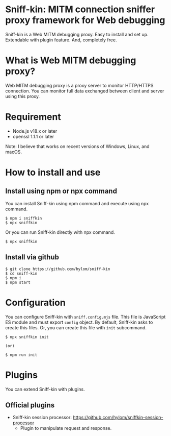 # Sniff-kin: MITM connection sniffer proxy framework for Web debugging

Sniff-kin is a Web MITM debugging proxy. Easy to install and set up. Extendable with plugin feature. And, completely free.

# What is Web MITM debugging proxy?

Web MITM debugging proxy is a proxy server to monitor HTTP/HTTPS connection. You can monitor full data exchanged between client and server using this proxy.

# Requirement

 * Node.js v18.x or later
 * openssl 1.1.1 or later
 
Note: I believe that works on recent versions of Windows, Linux, and macOS.

# How to install and use

## Install using npm or npx command

You can install Sniff-kin using npm command and execute using npx command.

```
$ npm i sniffkin
$ npx sniffkin
```

Or you can run Sniff-kin directly with npx command.

```
$ npx sniffkin
```


## Install via github

```
$ git clone https://github.com/hylom/sniff-kin
$ cd sniff-kin
$ npm i
$ npm start
```

# Configuration

You can configure Sniff-kin with `sniff.config.mjs` file. This file is JavaScript ES module and must export `config` object. By default, Sniff-kin asks to create this files. Or, you can create this file with `init` subcommand.

```
$ npx sniffkin init

(or)

$ npm run init
```

# Plugins

You can extend Sniff-kin with plugins.

## Official plugins

 * Sniff-kin session processor: https://github.com/hylom/sniffkin-session-processor
   - Plugin to manipulate request and response.

